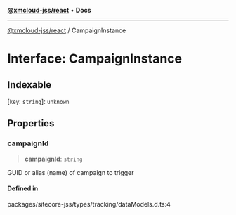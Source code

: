 [**@xmcloud-jss/react**](../README.md) • **Docs**

***

[@xmcloud-jss/react](../README.md) / CampaignInstance

# Interface: CampaignInstance

## Indexable

 \[`key`: `string`\]: `unknown`

## Properties

### campaignId

> **campaignId**: `string`

GUID or alias (name) of campaign to trigger

#### Defined in

packages/sitecore-jss/types/tracking/dataModels.d.ts:4
